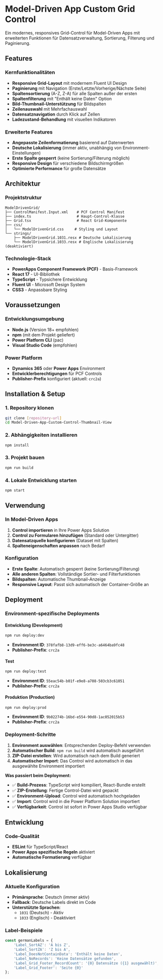 # Model-Driven App Custom Grid Control

Ein modernes, responsives Grid-Control für Model-Driven Apps mit erweiterten Funktionen für Datensatzverwaltung, Sortierung, Filterung und Paginierung.

## Features

### Kernfunktionalitäten
- **Responsive Grid-Layout** mit modernem Fluent UI Design
- **Paginierung** mit Navigation (Erste/Letzte/Vorherige/Nächste Seite)
- **Spaltensortierung** (A-Z, Z-A) für alle Spalten außer der ersten
- **Spaltenfilterung** mit "Enthält keine Daten" Option
- **Bild-Thumbnail-Unterstützung** für Bildspalten
- **Zeilenauswahl** mit Mehrfachauswahl
- **Datensatznavigation** durch Klick auf Zellen
- **Ladezustand-Behandlung** mit visuellen Indikatoren

### Erweiterte Features
- **Angepasste Zeilenformatierung** basierend auf Datenwerten
- **Deutsche Lokalisierung** (immer aktiv, unabhängig von Environment-Einstellungen)
- **Erste Spalte gesperrt** (keine Sortierung/Filterung möglich)
- **Responsive Design** für verschiedene Bildschirmgrößen
- **Optimierte Performance** für große Datensätze

## Architektur

### Projektstruktur
```
ModelDrivenGrid/
├── ControlManifest.Input.xml    # PCF Control Manifest
├── index.ts                     # Haupt-Control-Klasse
├── Grid.tsx                     # React Grid-Komponente
├── css/
│   └── ModelDrivenGrid.css     # Styling und Layout
└── strings/
    ├── ModelDrivenGrid.1031.resx # Deutsche Lokalisierung
    └── ModelDrivenGrid.1033.resx # Englische Lokalisierung (deaktiviert)
```

### Technologie-Stack
- **PowerApps Component Framework (PCF)** - Basis-Framework
- **React 17** - UI-Bibliothek
- **TypeScript** - Typsichere Entwicklung
- **Fluent UI** - Microsoft Design System
- **CSS3** - Anpassbare Styling

## Voraussetzungen

### Entwicklungsumgebung
- **Node.js** (Version 18+ empfohlen)
- **npm** (mit dem Projekt geliefert)
- **Power Platform CLI** (pac)
- **Visual Studio Code** (empfohlen)

### Power Platform
- **Dynamics 365** oder **Power Apps** Environment
- **Entwicklerberechtigungen** für PCF Controls
- **Publisher-Prefix** konfiguriert (aktuell: `crc2a`)

## Installation & Setup

### 1. Repository klonen
```bash
git clone [repository-url]
cd Model-Driven-App-Custom-Control-Thumbnail-View
```

### 2. Abhängigkeiten installieren
```bash
npm install
```

### 3. Projekt bauen
```bash
npm run build
```

### 4. Lokale Entwicklung starten
```bash
npm start
```

## Verwendung

### In Model-Driven Apps
1. **Control importieren** in Ihre Power Apps Solution
2. **Control zu Formularen hinzufügen** (Standard oder Untergitter)
3. **Datensatzquelle konfigurieren** (Dataset mit Spalten)
4. **Spalteneigenschaften anpassen** nach Bedarf

### Konfiguration
- **Erste Spalte**: Automatisch gesperrt (keine Sortierung/Filterung)
- **Alle anderen Spalten**: Vollständige Sortier- und Filterfunktionen
- **Bildspalten**: Automatische Thumbnail-Anzeige
- **Responsive Layout**: Passt sich automatisch der Container-Größe an

## Deployment

### Environment-spezifische Deployments

#### Entwicklung (Development)
```bash
npm run deploy:dev
```
- **Environment ID**: `378fafb8-13d9-eff6-be3c-a6464ba9fc48`
- **Publisher-Prefix**: `crc2a`

#### Test
```bash
npm run deploy:test
```
- **Environment ID**: `55eac54b-b01f-e9e8-a708-503cb3c61051`
- **Publisher-Prefix**: `crc2a`

#### Produktion (Production)
```bash
npm run deploy:prod
```
- **Environment ID**: `9b02274b-16bd-e554-90d8-1ac052015b53`
- **Publisher-Prefix**: `crc2a`

### Deployment-Schritte
1. **Environment auswählen**: Entsprechenden Deploy-Befehl verwenden
2. **Automatischer Build**: `npm run build` wird automatisch ausgeführt
3. **ZIP-Datei erstellen**: Wird automatisch nach dem Build generiert
4. **Automatischer Import**: Das Control wird automatisch in das ausgewählte Environment importiert

**Was passiert beim Deployment:**
- ✅ **Build-Prozess**: TypeScript wird kompiliert, React-Bundle erstellt
- ✅ **ZIP-Erstellung**: Fertige Control-Datei wird gepackt
- ✅ **Environment-Upload**: Control wird automatisch hochgeladen
- ✅ **Import**: Control wird in die Power Platform Solution importiert
- ✅ **Verfügbarkeit**: Control ist sofort in Power Apps Studio verfügbar

## Entwicklung


### Code-Qualität
- **ESLint** für TypeScript/React
- **Power Apps spezifische Regeln** aktiviert
- **Automatische Formatierung** verfügbar


## Lokalisierung

### Aktuelle Konfiguration
- **Primärsprache**: Deutsch (immer aktiv)
- **Fallback**: Deutsche Labels direkt im Code
- **Unterstützte Sprachen**: 
  - `1031` (Deutsch) - Aktiv
  - `1033` (Englisch) - Deaktiviert

### Label-Beispiele
```typescript
const germanLabels = {
    'Label_SortAZ': 'A bis Z',
    'Label_SortZA': 'Z bis A',
    'Label_DoesNotContainData': 'Enthält keine Daten',
    'Label_NoRecords': 'Keine Datensätze gefunden',
    'Label_Grid_Footer_RecordCount': '{0} Datensätze ({1} ausgewählt)',
    'Label_Grid_Footer': 'Seite {0}'
};
```